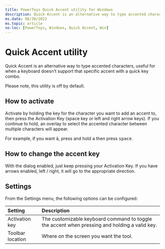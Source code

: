 ```yaml
---
title: PowerToys Quick Accent utility for Windows
description: Quick Accent is an alternative way to type accented characters, useful for when a keyboard doesn't support that specific accent with a quick key combo.
ms.date: 08/30/2022
ms.topic: article
no-loc: [PowerToys, Windows, Quick Accent, Win]
---
```


# Quick Accent utility

Quick Accent is an alternative way to type accented characters, useful for when a keyboard doesn't support that specific accent with a quick key combo.

Please note, this utility is off by default.

## How to activate

Activate by holding the key for the character you want to add an accent to, then press the Activation Key (space key or left and right arrow keys). If you continue to hold, an overlay to select the accented character between multiple characters will appear.

For example, if you want <kbd>à</kbd>, press and hold <kbd>a</kbd> then press <kbd>space</kbd>.

## How to change the accent key

With the dialog enabled, just keep pressing your Activation Key.  If you have arrows enabled, left / right, it will go to the appropriate direction.

## Settings

From the Settings menu, the following options can be configured:

| Setting | Description |
| :--- | :--- |
| Activation key | The customizable keyboard command to toggle the accent when pressing and holding a valid key. |
| Toolbar location | Where on the screen you want the tool. |
